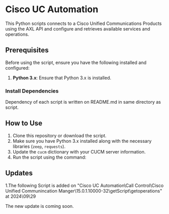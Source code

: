 # Cisco UC Automation

This Python scripts connects to a Cisco Unified Communications Products using the AXL API and configure and retrieves available services and operations.

## Prerequisites

Before using the script, ensure you have the following installed and configured:

1. **Python 3.x**: Ensure that Python 3.x is installed.

### Install Dependencies

Dependency of each script is written on README.md in same directory as script.

## How to Use

1. Clone this repository or download the script.
2. Make sure you have Python 3.x installed along with the necessary libraries (`zeep`, `requests`).
3. Update the `cucm` dictionary with your CUCM server information.
4. Run the script using the command:

## Updates

1.The following Script is added on "Cisco UC Automation\Call Control\Cisco Unified Communincation Manger\15.0.1.10000-32\getScript\getoperations" at 2024\09\29

The new update is coming soon.